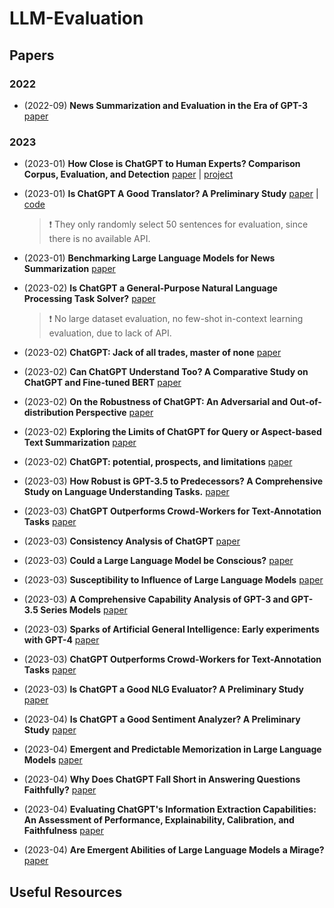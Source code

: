 # LLM-Evaluation

## Papers

### 2022

- (2022-09) **News Summarization and Evaluation in the Era of GPT-3** [paper](https://arxiv.org/abs/2209.12356)

### 2023

- (2023-01) **How Close is ChatGPT to Human Experts? Comparison Corpus, Evaluation, and Detection** [paper](https://arxiv.org/abs/2301.07597) | [project](https://github.com/Hello-SimpleAI/chatgpt-comparison-detection)

- (2023-01) **Is ChatGPT A Good Translator? A Preliminary Study** [paper](https://arxiv.org/abs/2301.08745v2) | [code](https://github.com/wxjiao/Is-ChatGPT-A-Good-Translator)

  >:exclamation: They only randomly select 50 sentences for evaluation, since there is no available API.

- (2023-01) **Benchmarking Large Language Models for News Summarization** [paper](https://arxiv.org/abs/2301.13848)

- (2023-02) **Is ChatGPT a General-Purpose Natural Language Processing Task Solver?** [paper](https://arxiv.org/abs/2302.06476)

  >:exclamation: No large dataset evaluation, no few-shot in-context learning evaluation, due to lack of API.

- (2023-02) **ChatGPT: Jack of all trades, master of none** [paper](https://arxiv.org/abs/2302.10724)

- (2023-02) **Can ChatGPT Understand Too? A Comparative Study on ChatGPT and Fine-tuned BERT** [paper](https://arxiv.org/abs/2302.10198)

- (2023-02) **On the Robustness of ChatGPT: An Adversarial and Out-of-distribution Perspective** [paper](https://arxiv.org/abs/2302.12095)

- (2023-02) **Exploring the Limits of ChatGPT for Query or Aspect-based Text Summarization** [paper](https://arxiv.org/abs/2302.08081)

- (2023-02) **ChatGPT: potential, prospects, and limitations** [paper](https://doi.org/10.1631/FITEE.2300089)

- (2023-03) **How Robust is GPT-3.5 to Predecessors? A Comprehensive Study on Language Understanding Tasks.** [paper](https://arxiv.org/abs/2303.00293)

- (2023-03) **ChatGPT Outperforms Crowd-Workers for Text-Annotation Tasks** [paper](https://arxiv.org/abs/2303.15056)

- (2023-03) **Consistency Analysis of ChatGPT** [paper](https://arxiv.org/abs/2303.06273)

- (2023-03) **Could a Large Language Model be Conscious?** [paper](https://arxiv.org/abs/2303.07103)

- (2023-03) **Susceptibility to Influence of Large Language Models** [paper](https://arxiv.org/abs/2303.06074)

- (2023-03) **A Comprehensive Capability Analysis of GPT-3 and GPT-3.5 Series Models** [paper](https://arxiv.org/abs/2303.10420)
- (2023-03) **Sparks of Artificial General Intelligence: Early experiments with GPT-4** [paper](https://arxiv.org/abs/2303.12712)

- (2023-03) **ChatGPT Outperforms Crowd-Workers for Text-Annotation Tasks** [paper](https://arxiv.org/abs/2303.15056)

- (2023-03) **Is ChatGPT a Good NLG Evaluator? A Preliminary Study** [paper](https://arxiv.org/abs/2303.04048)

- (2023-04) **Is ChatGPT a Good Sentiment Analyzer? A Preliminary Study** [paper](https://arxiv.org/abs/2304.04339)

- (2023-04) **Emergent and Predictable Memorization in Large Language Models** [paper](https://arxiv.org/abs/2304.11158)

- (2023-04) **Why Does ChatGPT Fall Short in Answering Questions Faithfully?** [paper](https://arxiv.org/abs/2304.10513)

- (2023-04) **Evaluating ChatGPT's Information Extraction Capabilities: An Assessment of Performance, Explainability, Calibration, and Faithfulness** [paper](https://arxiv.org/abs/2304.11633)
 
- (2023-04) **Are Emergent Abilities of Large Language Models a Mirage?** [paper](https://arxiv.org/abs/2304.15004)

## Useful Resources

